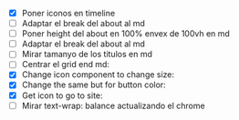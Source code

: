 - [x] Poner iconos en timeline
- [ ] Adaptar el break del about al md
- [ ] Poner height del about en 100% envex de 100vh en md
- [ ] Adaptar el break del about al md
- [ ] Mirar tamanyo de los titulos en md
- [ ] Centrar el grid end md:
- [x] Change icon component to change size:
- [x] Change the same but for button color:
- [x] Get icon to go to site:
- [ ] Mirar text-wrap: balance actualizando el chrome